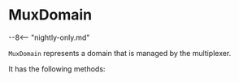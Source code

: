 # MuxDomain

--8<-- "nightly-only.md"

`MuxDomain` represents a domain that is managed by the multiplexer.

It has the following methods:

